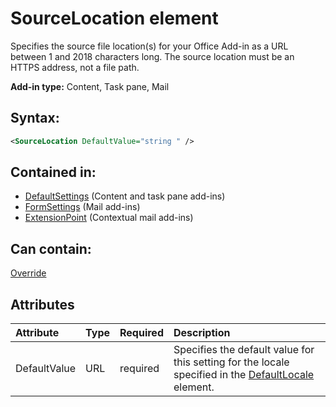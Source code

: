 
# SourceLocation element
Specifies the source file location(s) for your Office Add-in as a URL between 1 and 2018 characters long. The source location must be an HTTPS address, not a file path.

 **Add-in type:** Content, Task pane, Mail


## Syntax:


```XML
<SourceLocation DefaultValue="string " />
```


## Contained in:

- [DefaultSettings](/reference/manifest/defaultsettings.md) (Content and task pane add-ins)
- [FormSettings](/reference/manifest/formsettings.md) (Mail add-ins)
- [ExtensionPoint](extensionpoint.md) (Contextual mail add-ins)

## Can contain:

[Override](/reference/manifest/override.md)


## Attributes



|**Attribute**|**Type**|**Required**|**Description**|
|:-----|:-----|:-----|:-----|
|DefaultValue|URL|required|Specifies the default value for this setting for the locale specified in the [DefaultLocale](/reference/manifest/defaultlocale.md) element.|
